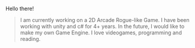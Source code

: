 Hello there!

> I am currently working on a 2D Arcade Rogue-like Game.
> I have been working with unity and c# for 4+ years.
> In the future, I would like to make my own Game Engine.
> I love videogames, programming and reading.

